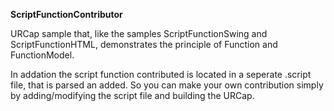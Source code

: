 __ScriptFunctionContributor__

URCap sample that, like the samples ScriptFunctionSwing and ScriptFunctionHTML, demonstrates the principle of Function and FunctionModel.

In addation the script function contributed is located in a seperate .script file, that is parsed an added. So you can make your own contribution simply by adding/modifying the script file and building the URCap.
